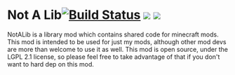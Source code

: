 # Not A Lib[![Build Status](https://travis-ci.org/NotAModder/NotALib.svg?branch=master)](https://travis-ci.org/NotAModder/NotALib) [![](http://cf.way2muchnoise.eu/266545.svg)](https://minecraft.curseforge.com/projects/notalib) [![](http://cf.way2muchnoise.eu/versions/266545.svg)](https://minecraft.curseforge.com/projects/notalib)
NotALib is a library mod which contains shared code for minecraft mods. This mod is intended to be used for just my mods, although other mod devs are more than welcome to use it as well. This mod is open source, under the LGPL 2.1 license, so please feel free to take advantage of that if you don't want to hard dep on this mod. 